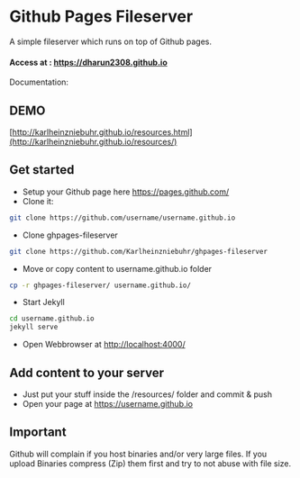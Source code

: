 # Github Pages Fileserver
A simple fileserver which runs on top of Github pages.

#### Access at : https://dharun2308.github.io

Documentation:

## DEMO
[http://karlheinzniebuhr.github.io/resources.html](http://karlheinzniebuhr.github.io/resources/)

## Get started
- Setup your Github page here https://pages.github.com/ 
- Clone it:
```bash
git clone https://github.com/username/username.github.io
```
- Clone ghpages-fileserver
```bash
git clone https://github.com/Karlheinzniebuhr/ghpages-fileserver
```
- Move or copy content to username.github.io folder  
```bash
cp -r ghpages-fileserver/ username.github.io/
```
- Start Jekyll
```bash
cd username.github.io
jekyll serve
```
- Open Webbrowser at [http://localhost:4000/](http://localhost:4000/)

## Add content to your server
- Just put your stuff inside the /resources/ folder and commit & push
- Open your page at https://username.github.io

## Important
Github will complain if you host binaries and/or very large files. If you upload Binaries compress (Zip) them first and try to not abuse with file size. 

